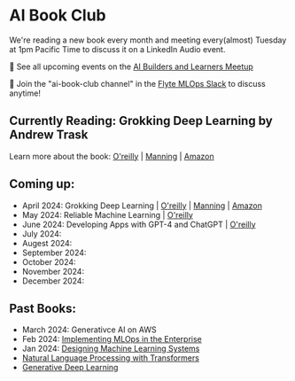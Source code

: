 # AI Book Club 

We're reading a new book every month and meeting every(almost) Tuesday at 1pm Pacific Time to discuss it on a LinkedIn Audio event.

📅 See all upcoming events on the [AI Builders and Learners Meetup](https://www.meetup.com/ai-builders-and-learners-seattle/)

💬 Join the "ai-book-club channel" in the [Flyte MLOps Slack](https://slack.flyte.org/) to discuss anytime!

## Currently Reading: Grokking Deep Learning by Andrew Trask

Learn more about the book: [O'reilly](https://learning.oreilly.com/library/view/grokking-deep-learning/9781617293702/) | [Manning](https://www.manning.com/books/grokking-deep-learning) | [Amazon](https://www.amazon.com/Grokking-Deep-Learning-Andrew-Trask/dp/1617293709/) 


## Coming up:

- April 2024: Grokking Deep Learning | [O'reilly](https://learning.oreilly.com/library/view/grokking-deep-learning/9781617293702/) | [Manning](https://www.manning.com/books/grokking-deep-learning) | [Amazon](https://www.amazon.com/Grokking-Deep-Learning-Andrew-Trask/dp/1617293709/)
- May 2024: Reliable Machine Learning | [O'reilly](https://learning.oreilly.com/library/view/reliable-machine-learning/9781098106218/)
- June 2024: Developing Apps with GPT-4 and ChatGPT | [O'reilly](https://learning.oreilly.com/library/view/developing-apps-with/9781098152475/)
- July 2024: 
- Augest 2024: 
- September 2024: 
- October 2024: 
- November 2024: 
- December 2024: 




## Past Books:

- March 2024: Generativce AI on AWS
- Feb 2024: [Implementing MLOps in the Enterprise](https://learning.oreilly.com/library/view/implementing-mlops-in/9781098136574/)
- Jan 2024: [Designing Machine Learning Systems](https://learning.oreilly.com/library/view/designing-machine-learning/9781098107956/)
-  [Natural Language Processing with Transformers](https://learning.oreilly.com/library/view/natural-language-processing/9781098136789/)
-  [Generative Deep Learning](https://learning.oreilly.com/library/view/generative-deep-learning/9781098134174/)









